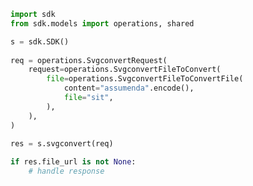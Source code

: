 <!-- Start SDK Example Usage -->
```python
import sdk
from sdk.models import operations, shared

s = sdk.SDK()
    
req = operations.SvgconvertRequest(
    request=operations.SvgconvertFileToConvert(
        file=operations.SvgconvertFileToConvertFile(
            content="assumenda".encode(),
            file="sit",
        ),
    ),
)
    
res = s.svgconvert(req)

if res.file_url is not None:
    # handle response
```
<!-- End SDK Example Usage -->